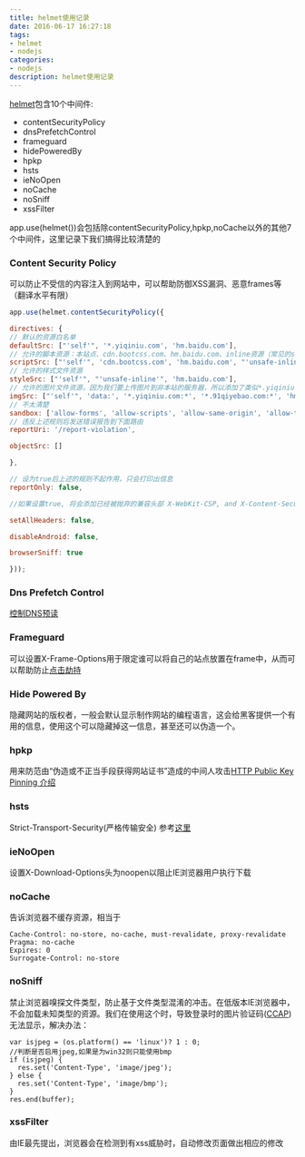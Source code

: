 ```yaml
---
title: helmet使用记录
date: 2016-06-17 16:27:18
tags:
- helmet
- nodejs
categories:
- nodejs
description: helmet使用记录
---
```

[helmet](https://www.npmjs.com/package/helmet)包含10个中间件:
* contentSecurityPolicy
* dnsPrefetchControl
* frameguard
* hidePoweredBy
* hpkp
* hsts
* ieNoOpen
* noCache
* noSniff
* xssFilter

app.use(helmet())会包括除contentSecurityPolicy,hpkp,noCache以外的其他7个中间件，这里记录下我们搞得比较清楚的

### Content Security Policy
可以防止不受信的内容注入到网站中，可以帮助防御XSS漏洞、恶意frames等（翻译水平有限）
```javascript
app.use(helmet.contentSecurityPolicy({

directives: {
// 默认的资源白名单
defaultSrc: ["'self'", '*.yiqiniu.com', 'hm.baidu.com'],
// 允许的脚本资源：本站点、cdn.bootcss.com、hm.baidu.com、inline资源（常见的style属性,onclick,inline js和inline css等等）
scriptSrc: ["'self'", 'cdn.bootcss.com', 'hm.baidu.com', "'unsafe-inline'"],
// 允许的样式文件资源
styleSrc: ["'self'", "'unsafe-inline'", 'hm.baidu.com'],
// 允许的图片文件资源，因为我们要上传图片到非本站的服务器，所以添加了类似*.yiqiniu.com:*这样的描述，否则无法访问上传后的图片
imgSrc: ["'self'", 'data:', '*.yiqiniu.com:*', '*.91qiyebao.com:*', 'hm.baidu.com', 'http://*.yiqiniu.com:*'],
// 不太清楚
sandbox: ['allow-forms', 'allow-scripts', 'allow-same-origin', 'allow-top-navigation', 'allow-popups'],
// 违反上述规则后发送错误报告到下面路由
reportUri: '/report-violation',

objectSrc: []

},

// 设为true后上述的规则不起作用，只会打印出信息
reportOnly: false,

//如果设置true, 将会添加已经被抛弃的兼容头部 X-WebKit-CSP, and X-Content-Security-Policy

setAllHeaders: false,

disableAndroid: false,

browserSniff: true

}));
```
### Dns Prefetch Control
[控制DNS预读](http://www.cnblogs.com/dodohua/archive/2011/03/10/1980110.html)
### Frameguard
可以设置X-Frame-Options用于限定谁可以将自己的站点放置在frame中，从而可以帮助防止[点击劫持](http://baike.baidu.com/link?url=2cbsFZAUhJG2BP_sVnA7PKxrUjLKGPVW0J9GEJEQKhIucxiamtl3hAUlQgHBR479nMoHx6CX4HUdCWcs5n4wya)
### Hide Powered By
隐藏网站的版权者，一般会默认显示制作网站的编程语言，这会给黑客提供一个有用的信息，使用这个可以隐藏掉这一信息，甚至还可以伪造一个。
### hpkp
用来防范由“伪造或不正当手段获得网站证书”造成的中间人攻击[HTTP Public Key Pinning 介绍](http://blogread.cn/it/article/8037?f=nr)
### hsts
Strict-Transport-Security(严格传输安全)
参考[这里](/2016/06/17/hsts/)
### ieNoOpen
设置X-Download-Options头为noopen以阻止IE浏览器用户执行下载
### noCache
告诉浏览器不缓存资源，相当于
```
Cache-Control: no-store, no-cache, must-revalidate, proxy-revalidate
Pragma: no-cache
Expires: 0
Surrogate-Control: no-store
```
### noSniff
禁止浏览器嗅探文件类型，防止基于文件类型混淆的冲击。在低版本IE浏览器中，不会加载未知类型的资源。我们在使用这个时，导致登录时的图片验证码([CCAP](https://www.npmjs.com/package/ccap))无法显示，解决办法：
```
var isjpeg = (os.platform() == 'linux')? 1 : 0;
//判断是否启用jpeg,如果是为win32则只能使用bmp
if (isjpeg) {  
  res.set('Content-Type', 'image/jpeg');
} else {  
  res.set('Content-Type', 'image/bmp');
}
res.end(buffer);
```
### xssFilter
由IE最先提出，浏览器会在检测到有xss威胁时，自动修改页面做出相应的修改